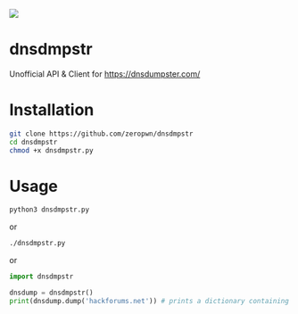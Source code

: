 ![](http://i.imgur.com/gxIlGAl.gif)

# dnsdmpstr
Unofficial API &amp; Client for https://dnsdumpster.com/

# Installation
```bash
git clone https://github.com/zeropwn/dnsdmpstr
cd dnsdmpstr
chmod +x dnsdmpstr.py
```

# Usage
```bash
python3 dnsdmpstr.py
```
or
```bash
./dnsdmpstr.py
```
or
```python
import dnsdmpstr

dnsdump = dnsdmpstr()
print(dnsdump.dump('hackforums.net')) # prints a dictionary containing the information
```
